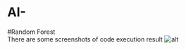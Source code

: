 # AI-
#Random Forest
<br>There are some screenshots of code execution result
![alt](https://github.com/[eliza-ttt]/[ai]/blob/[main]/image1.jpg?raw=true)
